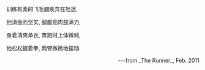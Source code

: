 训练有素的飞毛腿疾奔在坦途,

他清瘦而坚实, 腿腹筋肉鼓满力,

身着清爽单衣, 奔跑时上体微倾,

他松松握着拳, 两臂微微地摆动.

<p style="text-align: right;">
---from _The Runner_, Feb. 2011
</p>
